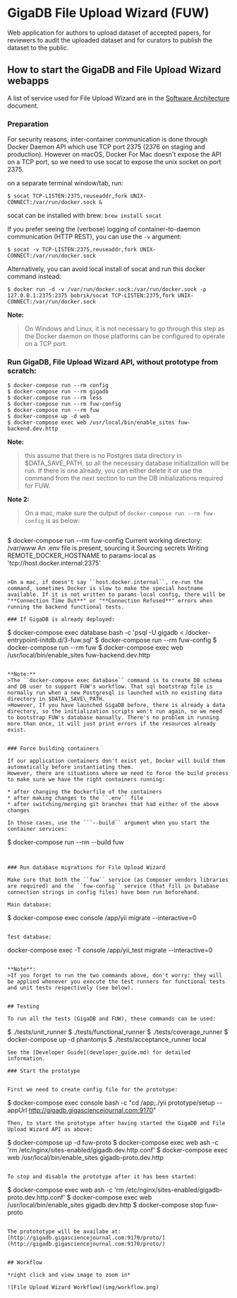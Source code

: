 # GigaDB File Upload Wizard (FUW)

Web application for authors to upload dataset of accepted papers, for reviewers to audit the uploaded dataset and for curators to publish the dataset to the public.

## How to start the GigaDB and File Upload Wizard webapps

A list of service used for File Upload Wizard are in the [Software Architecture](software_architecture.md) document.

### Preparation

For security reasons, inter-container communication is done through Docker Daemon API which use TCP port 2375 (2376 on staging and production).
However on macOS, Docker For Mac doesn't expose the API on a TCP port, so we need to use socat to expose the unix socket on port 2375.

on a separate terminal window/tab, run:
```
$ socat TCP-LISTEN:2375,reuseaddr,fork UNIX-CONNECT:/var/run/docker.sock &
```
socat can be installed with brew: ``brew install socat``

If you prefer seeing the (verbose) logging of container-to-daemon communication (HTTP REST), you can use the ``-v`` argument:

```
$ socat -v TCP-LISTEN:2375,reuseaddr,fork UNIX-CONNECT:/var/run/docker.sock
```

Alternatively, you can avoid local install of socat and run this docker command instead:
```
$ docker run -d -v /var/run/docker.sock:/var/run/docker.sock -p 127.0.0.1:2375:2375 bobrik/socat TCP-LISTEN:2375,fork UNIX-CONNECT:/var/run/docker.sock
```

**Note:** 
> On Windows and Linux, it is not necessary to go through this step as the Docker daemon on those platforms can be configured to operate on a TCP port.

### Run GigaDB, File Upload Wizard API, without prototype from scratch:

```
$ docker-compose run --rm config
$ docker-compose run --rm gigadb
$ docker-compose run --rm less
$ docker-compose run --rm fuw-config
$ docker-compose run --rm fuw
$ docker-compose up -d web
$ docker-compose exec web /usr/local/bin/enable_sites fuw-backend.dev.http
```

**Note:** 
>this assume that there is no Postgres data directory in $DATA\_SAVE\_PATH, so all the necessary database initialization will be run.
If there is one already, you can either delete it or use the command from the next section to run the DB initializations required for FUW.


**Note 2:** 
>On a mac, make sure the output of ``docker-compose run --rm fuw-config`` is as below:

>```
$ docker-compose run --rm fuw-config
Current working directory: /var/www
An .env file is present, sourcing it
Sourcing secrets
Writing REMOTE_DOCKER_HOSTNAME to params-local as 'tcp://host.docker.internal:2375'
```

>On a mac, if doesn't say ``host.docker.internal``, re-run the command, sometimes Docker is slow to make the special hostname available. If it is not written to params-local config, there will be "**Connection Time Out**" or "**Connection Refused**" errors when running the backend functional tests.

### If GigaDB is already deployed:

```
$ docker-compose exec database bash -c 'psql -U gigadb < /docker-entrypoint-initdb.d/3-fuw.sql'
$ docker-compose run --rm fuw-config
$ docker-compose run --rm fuw
$ docker-compose exec web /usr/local/bin/enable_sites fuw-backend.dev.http
```

**Note:** 
>The ``docker-compose exec database`` command is to create DB schema and DB user to support FUW's workflow. That sql bootstrap file is normally run when a new Postgresql is launched with no existing data directory in $DATA\_SAVE\_PATH.
>However, If you have launched GigaDB before, there is already a data directory, so the initialization scripts won't run again, so we need to bootstrap FUW's database manually. There's no problem in running more than once, it will just print errors if the resources already exist.


### Force building containers

If our application containers don't exist yet, Docker will build them automatically before instantiating them.
However, there are situations where we need to force the build process to make sure we have the right containers running: 

* after changing the Dockerfile of the containers
* after making changes to the ``.env`` file
* after switching/merging git branches that had either of the above changes

In those cases, use the ```--build`` argument when you start the container services:

```
$ docker-compose run --rm --build fuw
```


### Run database migrations for File Upload Wizard

Make sure that both the ``fuw`` service (as Composer vendors libraries are required) and the ``fuw-config`` service (that fill in Database connection strings in config files) have been run beforehand.

Main database:
```
$ docker-compose exec console /app/yii migrate --interactive=0
```

Test database:

```
docker-compose exec -T console /app/yii_test migrate --interactive=0
```

**Note**:
>If you forget to run the two commands above, don't worry: they will be applied whenever you execute the test runners for functional tests and unit tests respectively (see below).


## Testing

To run all the tests (GigaDB and FUW), these commands can be used:
```
$ ./tests/unit_runner
$ ./tests/functional_runner
$ ./tests/coverage_runner
$ docker-compose up -d phantomjs
$ ./tests/acceptance_runner local
```
See the [Developer Guide](developer_guide.md) for detailed information.

### Start the prototype


First we need to create config file for the prototype:
```
$ docker-compose exec console bash -c "cd /app;./yii prototype/setup --appUrl http://gigadb.gigasciencejournal.com:9170"
```
Then, to start the prototype after having started the GigaDB and File Upload Wizard API as above:

```
$ docker-compose up -d fuw-proto
$ docker-compose exec web ash -c 'rm /etc/nginx/sites-enabled/gigadb.dev.http.conf'
$ docker-compose exec web /usr/local/bin/enable_sites gigadb-proto.dev.http
```

To stop and disable the prototype after it has been started:

```
$ docker-compose exec web ash -c 'rm /etc/nginx/sites-enabled/gigadb-proto.dev.http.conf'
$ docker-compose exec web /usr/local/bin/enable_sites gigadb.dev.http
$ docker-compose stop fuw-proto
```

The protototype will be availabe at:
[http://gigadb.gigasciencejournal.com:9170/proto/](http://gigadb.gigasciencejournal.com:9170/proto/)


## Workflow

*right click and view image to zoom in*

![File Upload Wizard Workflow](img/workflow.png)

